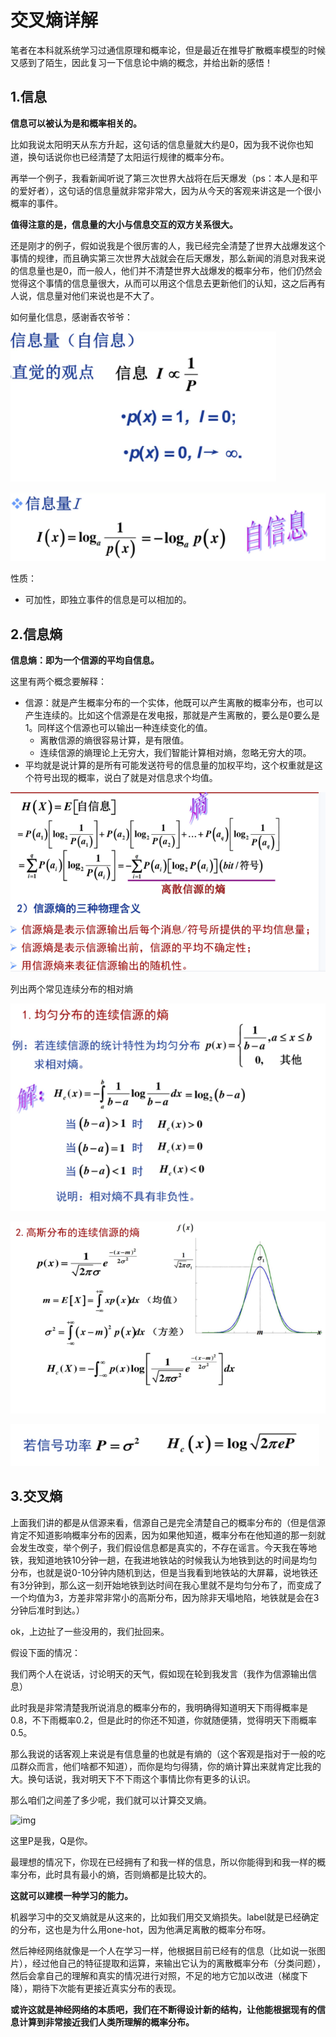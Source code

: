 # 交叉熵详解

笔者在本科就系统学习过通信原理和概率论，但是最近在推导扩散概率模型的时候又感到了陌生，因此复习一下信息论中熵的概念，并给出新的感悟！

## 1.信息

**信息可以被认为是和概率相关的。**

比如我说太阳明天从东方升起，这句话的信息量就大约是0，因为我不说你也知道，换句话说你也已经清楚了太阳运行规律的概率分布。

再举一个例子，我看新闻听说了第三次世界大战将在后天爆发（ps：本人是和平的爱好者），这句话的信息量就非常非常大，因为从今天的客观来讲这是一个很小概率的事件。

**值得注意的是，信息量的大小与信息交互的双方关系很大。**

还是刚才的例子，假如说我是个很厉害的人，我已经完全清楚了世界大战爆发这个事情的规律，而且确实第三次世界大战就会在后天爆发，那么新闻的消息对我来说的信息量也是0，而一般人，他们并不清楚世界大战爆发的概率分布，他们仍然会觉得这个事情的信息量很大，从而可以用这个信息去更新他们的认知，这之后再有人说，信息量对他们来说也是不大了。

如何量化信息，感谢香农爷爷：



![image-20221104173007587](./assets/image-20221104173007587.png)

![image-20221104173019303](./assets/image-20221104173019303.png)

性质：

- 可加性，即独立事件的信息是可以相加的。

## 2.信息熵

**信息熵：即为一个信源的平均自信息。**

这里有两个概念要解释：

- 信源：就是产生概率分布的一个实体，他既可以产生离散的概率分布，也可以产生连续的。比如这个信源是在发电报，那就是产生离散的，要么是0要么是1。同样这个信源也可以输出一种连续变化的值。
  - 离散信源的熵很容易计算，是有限值。
  - 连续信源的熵理论上无穷大，我们智能计算相对熵，忽略无穷大的项。
- 平均就是说计算的是所有可能发送符号的信息量的加权平均，这个权重就是这个符号出现的概率，说白了就是对信息求个均值。

![image-20221104174124905](./assets/image-20221104174124905.png)

列出两个常见连续分布的相对熵

![image-20221104175824686](./assets/image-20221104175824686.png)

![image-20221104175831836](./assets/image-20221104175831836.png)

![image-20221104175845115](./assets/image-20221104175845115.png)

## 3.交叉熵

上面我们讲的都是从信源来看，信源自己是完全清楚自己的概率分布的（但是信源肯定不知道影响概率分布的因素，因为如果他知道，概率分布在他知道的那一刻就会发生改变，举个例子，我们假设信息都是真实的，不存在谣言。今天我在等地铁，我知道地铁10分钟一趟，在我进地铁站的时候我认为地铁到达的时间是均匀分布，也就是说0-10分钟内随机到达，但是当我看到地铁站的大屏幕，说地铁还有3分钟到，那么这一刻开始地铁到达时间在我心里就不是均匀分布了，而变成了一个均值为3，方差非常非常小的高斯分布，因为除非天塌地陷，地铁就是会在3分钟后准时到达。）

ok，上边扯了一些没用的，我们扯回来。

假设下面的情况：

我们两个人在说话，讨论明天的天气，假如现在轮到我发言（我作为信源输出信息）

此时我是非常清楚我所说消息的概率分布的，我明确得知道明天下雨得概率是0.8，不下雨概率0.2，但是此时的你还不知道，你就随便猜，觉得明天下雨概率0.5。

那么我说的话客观上来说是有信息量的也就是有熵的（这个客观是指对于一般的吃瓜群众而言，他们啥都不知道），而你是均匀得猜，你的熵计算出来就肯定比我的大。换句话说，我对明天下不下雨这个事情比你有更多的认识。

那么咱们之间差了多少呢，我们就可以计算交叉熵。

![img](https://pic4.zhimg.com/80/v2-cbe2e56b9876eb4e6053f96addac78e3_1440w.webp)

这里P是我，Q是你。

最理想的情况下，你现在已经拥有了和我一样的信息，所以你能得到和我一样的概率分布，此时具有最小的熵，否则熵都是比较大的。

**这就可以建模一种学习的能力。**

机器学习中的交叉熵就是从这来的，比如我们用交叉熵损失。label就是已经确定的分布，这也是为什么用one-hot，因为他满足离散的概率分布呀。

然后神经网络就像是一个人在学习一样，他根据目前已经有的信息（比如说一张图片），经过他自己的特征提取和运算，来输出它认为的离散概率分布（分类问题），然后会拿自己的理解和真实的情况进行对照，不足的地方它加以改进（梯度下降），期待下次能有更接近真实分布的表现。

**或许这就是神经网络的本质吧，我们在不断得设计新的结构，让他能根据现有的信息计算到非常接近我们人类所理解的概率分布。**